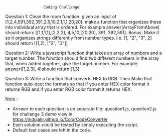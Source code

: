 

		      	     Coding Challange


Question 1: 
	Clean the room function: given an input of 	[1,2,4,591,392,391,2,5,10,2,1,1,1,20,20], make a function that 	organizes 	these into individual array that is ordered. 
	For example answer(ArrayFromAbove) should return: 	[[1,1,1,1],[2,2,2], 4,5,10,[20,20], 391, 392,591]. 
	Bonus: Make it so it organizes strings differently from number 	types. i.e. 	[1, "2", "3", 2] should return [[1,2], ["2", "3"]]

Question 2: 
	Write a javascript function that takes an array of numbers and a 	target 	number.
 	The function should find two different numbers in the array that, 
	when added together, give the target number. 
	For example: answer([1,2,3], 4)should return [1,3]

Question 3:
	Write a function that converts HEX to RGB. 
	Then Make that function auto-dect the formats so that if you
      enter HEX color format it returns RGB and if you enter RGB color
      format it returns HEX.


Note : 
* Answer to each question is on separate file: 
         question1.js, question2.js 
         for challange 3 demo view in https://indujakr.github.io/ColorCodeConverter 
* Each solution could be tested by simply executing the script.
* Default test cases are left in the code.

